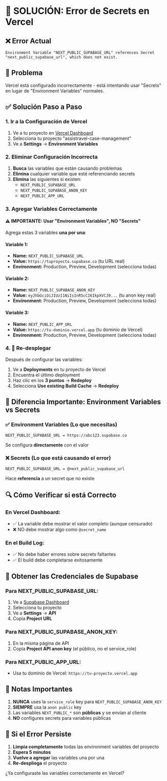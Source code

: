 # 🚨 SOLUCIÓN: Error de Secrets en Vercel

## ❌ Error Actual
```
Environment Variable "NEXT_PUBLIC_SUPABASE_URL" references Secret "next_public_supabase_url", which does not exist.
```

## 🎯 Problema
Vercel está configurado incorrectamente - está intentando usar "Secrets" en lugar de "Environment Variables" normales.

## ✅ Solución Paso a Paso

### 1. Ir a la Configuración de Vercel
1. Ve a tu proyecto en [Vercel Dashboard](https://vercel.com/dashboard)
2. Selecciona tu proyecto "assistravel-case-management"
3. Ve a **Settings** → **Environment Variables**

### 2. Eliminar Configuración Incorrecta
1. **Busca** las variables que están causando problemas
2. **Elimina** cualquier variable que esté referenciando secrets
3. **Elimina** las siguientes si existen:
   - `NEXT_PUBLIC_SUPABASE_URL`
   - `NEXT_PUBLIC_SUPABASE_ANON_KEY`
   - `NEXT_PUBLIC_APP_URL`

### 3. Agregar Variables Correctamente

#### ⚠️ IMPORTANTE: Usar "Environment Variables", NO "Secrets"

Agrega estas 3 variables **una por una**:

#### Variable 1:
- **Name:** `NEXT_PUBLIC_SUPABASE_URL`
- **Value:** `https://tuproyecto.supabase.co` (tu URL real)
- **Environment:** Production, Preview, Development (selecciona todas)

#### Variable 2:
- **Name:** `NEXT_PUBLIC_SUPABASE_ANON_KEY`
- **Value:** `eyJhbGciOiJIUzI1NiIsInR5cCI6IkpXVCJ9...` (tu anon key real)
- **Environment:** Production, Preview, Development (selecciona todas)

#### Variable 3:
- **Name:** `NEXT_PUBLIC_APP_URL`
- **Value:** `https://tu-dominio.vercel.app` (tu dominio de Vercel)
- **Environment:** Production, Preview, Development (selecciona todas)

### 4. 🔄 Re-desplegar
Después de configurar las variables:
1. Ve a **Deployments** en tu proyecto de Vercel
2. Encuentra el último deployment
3. Haz clic en los **3 puntos** → **Redeploy**
4. Selecciona **Use existing Build Cache** → **Redeploy**

## 🎯 Diferencia Importante: Environment Variables vs Secrets

### ✅ Environment Variables (Lo que necesitas)
```
NEXT_PUBLIC_SUPABASE_URL = https://abc123.supabase.co
```
Se configura **directamente** con el valor

### ❌ Secrets (Lo que está causando el error)
```
NEXT_PUBLIC_SUPABASE_URL = @next_public_supabase_url
```
Hace **referencia** a un secret que no existe

## 🔍 Cómo Verificar si está Correcto

### En Vercel Dashboard:
- ✅ La variable debe mostrar el valor completo (aunque censurado)
- ❌ NO debe mostrar algo como `@secret_name`

### En el Build Log:
- ✅ No debe haber errores sobre secrets faltantes
- ✅ El build debe completarse exitosamente

## 📱 Obtener las Credenciales de Supabase

### Para NEXT_PUBLIC_SUPABASE_URL:
1. Ve a [Supabase Dashboard](https://app.supabase.com)
2. Selecciona tu proyecto
3. Ve a **Settings** → **API**
4. Copia **Project URL**

### Para NEXT_PUBLIC_SUPABASE_ANON_KEY:
1. En la misma página de API
2. Copia **Project API anon key** (el público, no el service_role)

### Para NEXT_PUBLIC_APP_URL:
- Usa tu dominio de Vercel: `https://tu-proyecto.vercel.app`

## 🚨 Notas Importantes

1. **NUNCA** uses la `service_role` key para `NEXT_PUBLIC_SUPABASE_ANON_KEY`
2. **SIEMPRE** usa la `anon public` key
3. Las variables `NEXT_PUBLIC_*` son **públicas** y se envían al cliente
4. **NO** configures secrets para variables públicas

## 🔄 Si el Error Persiste

1. **Limpia completamente** todas las environment variables del proyecto
2. **Espera 5 minutos**
3. **Vuelve a agregar** las variables una por una
4. **Re-despliega** el proyecto

¿Ya configuraste las variables correctamente en Vercel?